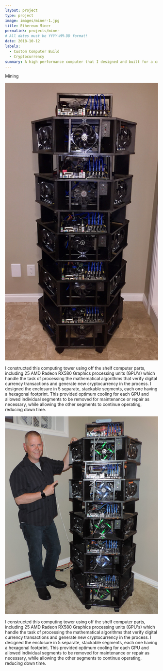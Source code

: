 ```yaml
---
layout: project
type: project
image: images/miner-1.jpg
title: Ethereum Miner
permalink: projects/miner
# All dates must be YYYY-MM-DD format!
date: 2018-10-12
labels:
  - Custom Computer Build
  - Cryptocurrency
summary: A high performance computer that I designed and built for a cryptocurrency mining venture.
---
```


Mining

<div class="ui segment">
 <img class="ui small left floated rounded image" src="../images/miner-1.jpg">
  <p>I constructed this computing tower using off the shelf computer parts, including 25 AMD Radeon RX580 Graphics processing units (GPU's) which handle the task of processing the mathematical algorithms that verify digital currency transactions and generate new cryptocurrency in the process.  I designed the enclosure in 5 separate, stackable segments, each one having a hexagonal footprint.  This provided optimum cooling for each GPU and allowed individual segments to be removed for maintenance or repair as necessary, while allowing the other segments to continue operating, reducing down time.</p> 
<img class="ui small right floated rounded image" src="../images/miner-2.jpg">
<p>I constructed this computing tower using off the shelf computer parts, including 25 AMD Radeon RX580 Graphics processing units (GPU's) which handle the task of processing the mathematical algorithms that verify digital currency transactions and generate new cryptocurrency in the process.  I designed the enclosure in 5 separate, stackable segments, each one having a hexagonal footprint.  This provided optimum cooling for each GPU and allowed individual segments to be removed for maintenance or repair as necessary, while allowing the other segments to continue operating, reducing down time.</p>
</div>
